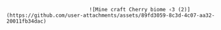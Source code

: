                                ![Mine craft Cherry biome ‹𝟹 (2)](https://github.com/user-attachments/assets/89fd3059-8c3d-4c07-aa32-20011fb34dac)

